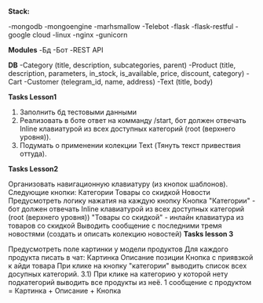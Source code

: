 **Stack:**

-mongodb
-mongoengine
-marhsmallow
-Telebot
-flask
-flask-restful
-google cloud
-linux
-nginx
-gunicorn

**Modules**
-Бд
-Бот
-REST API

**DB**
-Category
(title, description, subcategories, parent)
-Product
(title, description, parameters,  in_stock, is_available, price, discount, category)
-Cart
-Customer
(telegram_id, name, address)
-Text
(title, body)

**Tasks Lesson1**
1) Заполнить бд тестовыми данными
2) Реализовать в боте ответ на комманду /start, бот должен отвечать Inline клавиатурой из
всех доступных категорий (root (верхнего уровня)).
3) Подумать о применении колекции Text (Тянуть текст привествия оттуда).

**Tasks Lesson2**

Организовать навигационную клавиатуру (из кнопок шаблонов). Следующие кнопки:
Категории
Товары со скидкой
Новости
Предусмотреть логику нажатия на каждую кнопку
Кнопка "Категории" - бот должен отвечать Inline клавиатурой из всех доступных категорий (root (верхнего уровня))
"Товары со скидкой" - инлайн клавиатура из товаров со скидкой
Выводить сообщение с последними тремя новостями (создать и описать колекцию новостей)
**Tasks lesson 3**

Предусмотреть поле картинки у модели продуктов
Для каждого продукта писать в чат:
Картинка
Описание позиции
Кнопка с приявзкой к айди товара
При клике на кнопку "категории" выводить список всех досупных категорий. 3.1) При клике на категорию у которой нету подкатегорий выводить все продукты из неё.
1 сообщение с продуктом = Картинка + Описание + Кнопка